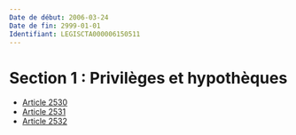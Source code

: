 ```yaml
---
Date de début: 2006-03-24
Date de fin: 2999-01-01
Identifiant: LEGISCTA000006150511
---
```


<h1>Section 1 : Privilèges et hypothèques</h1>

- [Article 2530](article_2530.md)
- [Article 2531](article_2531.md)
- [Article 2532](article_2532.md)
